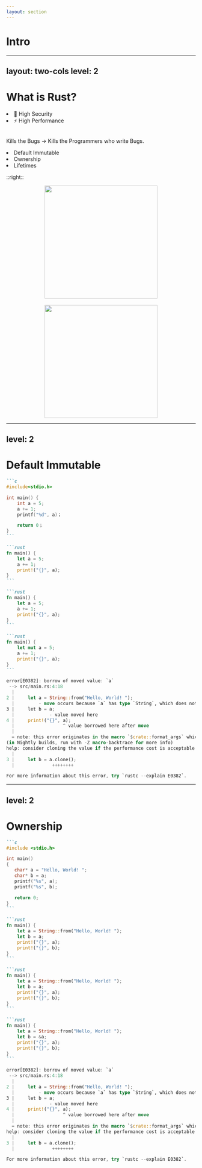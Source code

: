 ```yaml
---
layout: section
---
```

# Intro

---
layout: two-cols
level: 2
---
# What is Rust?

<v-click> 
<li> 🦀 High Security </li>
<li> ⚡ High Performance </li>
</v-click>

<v-click>

<br>

Kills the Bugs $\rightarrow$ Kills the Programmers who write Bugs.

</v-click>
<v-click> 
<li> Default Immutable </li>
<li> Ownership </li>
<li> Lifetimes </li>
</v-click>

::right::

<v-click>


<div align=center>
<img src="/public/fRustacean.webp" width="300"/>
</div>

</v-click>

<br>

<v-click>

<div align=center>
<img src="/public/writing_about_rust.jpg" width="300"/>
</div>

</v-click>

---
level: 2
---
# Default Immutable

````md magic-move {lines: true}
```c
#include<stdio.h>

int main() {
    int a = 5;
    a += 1;
    printf("%d", a)；

    return 0；
}
```

```rust
fn main() {
    let a = 5;
    a += 1;
    print!("{}", a);
}
```

```rust
fn main() {
    let a = 5;
    a += 1;
    print!("{}", a);
}
```

```rust
fn main() {
    let mut a = 5;
    a += 1;
    print!("{}", a);
}
```
````

<div v-click="2">

```rust
error[E0382]: borrow of moved value: `a`
 --> src/main.rs:4:18
  |
2 |     let a = String::from("Hello, World! ");
  |         - move occurs because `a` has type `String`, which does not implement the `Copy` trait
3 |     let b = a;
  |             - value moved here
4 |     print!("{}", a);
  |                  ^ value borrowed here after move
  |
  = note: this error originates in the macro `$crate::format_args` which comes from the expansion of the macro `print`
(in Nightly builds, run with -Z macro-backtrace for more info)
help: consider cloning the value if the performance cost is acceptable
  |
3 |     let b = a.clone();
  |              ++++++++

For more information about this error, try `rustc --explain E0382`.
```

</div>

---
level: 2
---
# Ownership


````md magic-move 
```c
#include <stdio.h>

int main()
{
   char* a = "Hello, World! ";
   char* b = a;
   printf("%s", a);
   printf("%s", b);

   return 0;
}
```

```rust
fn main() {
    let a = String::from("Hello, World! ");
    let b = a;
    print!("{}", a);
    print!("{}", b);
}
```

```rust
fn main() {
    let a = String::from("Hello, World! ");
    let b = a;
    print!("{}", a);
    print!("{}", b);
}
```

```rust
fn main() {
    let a = String::from("Hello, World! ");
    let b = &a;
    print!("{}", a);
    print!("{}", b);
}
```
````

<div v-click="2">

```rust
error[E0382]: borrow of moved value: `a`
 --> src/main.rs:4:18
  |
2 |     let a = String::from("Hello, World! ");
  |         - move occurs because `a` has type `String`, which does not implement the `Copy` trait
3 |     let b = a;
  |             - value moved here
4 |     print!("{}", a);
  |                  ^ value borrowed here after move
  |
  = note: this error originates in the macro `$crate::format_args` which comes from the expansion of the macro `print` (in Nightly builds, run with -Z macro-backtrace for more info)
help: consider cloning the value if the performance cost is acceptable
  |
3 |     let b = a.clone();
  |              ++++++++

For more information about this error, try `rustc --explain E0382`.
```

</div>
